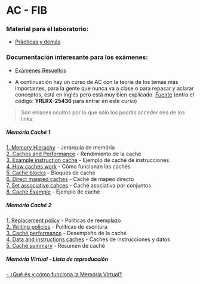 
# AC - FIB

### Material para el laboratorio:
* [Prácticas y demás](https://github.com/RepoFIBtori/RepoFIBtori/tree/master/Obligatories/Q4/AC/Practicas)

### Documentación interesante para los exámenes:
* [Exámenes Resueltos](https://github.com/RepoFIBtori/RepoFIBtori/tree/master/Obligatories/Q4/AC/Examens)

* A continuación hay un curso de AC con la teoria de los temas más importantes, para la gente que nunca va a clase o para repasar y aclarar conceptos, está en inglés pero está muy bien explicado. [Fuente](https://test.scalable-learning.com/) (entra el código: __YRLRX-25436__ para entrar en este curso) <br>
> Son enlaces ocultos por lo que sólo los podrás acceder des de los links:
##### Memória Caché 1

[1. Memory Hierachy](https://www.youtube.com/embed/PcwSAWOjRUA?modestbranding=0&showinfo=0&rel=0&autohide=0&playsinline=1&controls=0&theme=light&end=558&vq=hd720&iv_load_policy=3&origin=https%3A%2F%2Ftest.scalable-learning.com&wmode=opaque&enablejsapi=1&widgetid=5) - Jerarquia de memória <br>
[2. Caches and Performance](https://www.youtube.com/watch?v=DGw27FtAxw0) - Rendimiento de la caché <br>
[3. Example instruction cache](https://www.youtube.com/embed/eAy1g_TtRQU?modestbranding=0&showinfo=0&rel=0&autohide=0&playsinline=1&controls=0&theme=light&end=255&vq=hd720&iv_load_policy=3&origin=https%3A%2F%2Ftest.scalable-learning.com&wmode=opaque&enablejsapi=1&widgetid=9) - Ejemplo de caché de instrucciones <br>
[4. How caches work](https://www.youtube.com/embed/_ENicOgC6ks?modestbranding=0&showinfo=0&rel=0&autohide=0&playsinline=1&controls=0&theme=light&end=228&vq=hd720&iv_load_policy=3&origin=https%3A%2F%2Ftest.scalable-learning.com&wmode=opaque&enablejsapi=1&widgetid=11) - Cómo funcionan las cachés <br>
[5. Cache blocks](https://www.youtube.com/embed/Rubrgcmd8_g?modestbranding=0&showinfo=0&rel=0&autohide=0&playsinline=1&controls=0&theme=light&end=579&vq=hd720&iv_load_policy=3&origin=https%3A%2F%2Ftest.scalable-learning.com&wmode=opaque&enablejsapi=1&widgetid=13) - Bloques de caché <br>
[6. Direct mapped caches](https://www.youtube.com/embed/HEbihdxoam8?modestbranding=0&showinfo=0&rel=0&autohide=0&playsinline=1&controls=0&theme=light&end=312&vq=hd720&iv_load_policy=3&origin=https%3A%2F%2Ftest.scalable-learning.com&wmode=opaque&enablejsapi=1&widgetid=15) - Caché de mapeo directo <br>
[7. Set associative cahces](https://www.youtube.com/watch?v=X2R1dzk0vRY) - Caché asociativa por conjuntos <br>
[8. Cache Example](https://www.youtube.com/watch?v=n9WKqDIssc4) - Ejemplo de caché <br>

##### Memória Caché 2
[1. Replacement policy](https://www.youtube.com/embed/p-UsUuQelUY?modestbranding=0&showinfo=0&rel=0&autohide=0&playsinline=1&controls=0&theme=light&end=352&vq=hd720&iv_load_policy=3&origin=https%3A%2F%2Ftest.scalable-learning.com&wmode=opaque&enablejsapi=1&widgetid=1) - Politicas de reemplazo <br>
[2. Writing policies](https://www.youtube.com/embed/lieh5w-3UXc?modestbranding=0&showinfo=0&rel=0&autohide=0&playsinline=1&controls=0&theme=light&end=299&vq=hd720&iv_load_policy=3&origin=https%3A%2F%2Ftest.scalable-learning.com&wmode=opaque&enablejsapi=1&widgetid=3) - Políticas de escritura <br>
[3. Caché performance](https://www.youtube.com/embed/-YQi_unezao?modestbranding=0&showinfo=0&rel=0&autohide=0&playsinline=1&controls=0&theme=light&end=567&vq=hd720&iv_load_policy=3&origin=https%3A%2F%2Ftest.scalable-learning.com&wmode=opaque&enablejsapi=1&widgetid=5) - Desempeño de la caché <br>
[4. Data and instructions caches](https://www.youtube.com/embed/DclE8ikbwNo?modestbranding=0&showinfo=0&rel=0&autohide=0&playsinline=1&controls=0&theme=light&end=244&vq=hd720&iv_load_policy=3&origin=https%3A%2F%2Ftest.scalable-learning.com&wmode=opaque&enablejsapi=1&widgetid=7) - Caches de instrucciones y datos <br>
[5. Caché summary](https://www.youtube.com/embed/oGinW9krVSY?modestbranding=0&showinfo=0&rel=0&autohide=0&playsinline=1&controls=0&theme=light&end=203&vq=hd720&iv_load_policy=3&origin=https%3A%2F%2Ftest.scalable-learning.com&wmode=opaque&enablejsapi=1&widgetid=9) - Resumen de caché <br>

##### Memória Virtual - Lista de reproducción
[- ¿Qué és y cómo funciona la Memória Virtual?](https://www.youtube.com/playlist?list=PLiwt1iVUib9s2Uo5BeYmwkDFUh70fJPxX).
